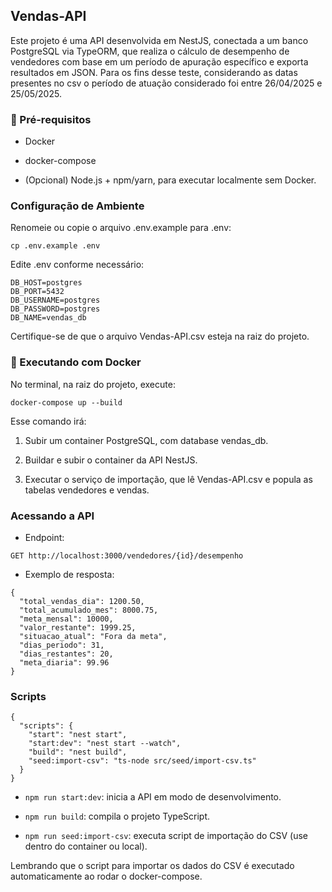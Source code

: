 ## Vendas-API

Este projeto é uma API desenvolvida em NestJS, conectada a um banco PostgreSQL via TypeORM, que realiza o cálculo de desempenho de vendedores com base em um período de apuração específico e exporta resultados em JSON. Para os fins desse teste, considerando as datas presentes no csv o período de atuação considerado foi entre 26/04/2025 e 25/05/2025.

### 🚀 Pré-requisitos

- Docker

- docker-compose

- (Opcional) Node.js + npm/yarn, para executar localmente sem Docker.

### Configuração de Ambiente

Renomeie ou copie o arquivo .env.example para .env:

`cp .env.example .env`

Edite .env conforme necessário:

```
DB_HOST=postgres
DB_PORT=5432
DB_USERNAME=postgres
DB_PASSWORD=postgres
DB_NAME=vendas_db
```

Certifique-se de que o arquivo Vendas-API.csv esteja na raiz do projeto.

### 🐳 Executando com Docker

No terminal, na raiz do projeto, execute:

`docker-compose up --build`

Esse comando irá:

1. Subir um container PostgreSQL, com database vendas_db.

2. Buildar e subir o container da API NestJS.

3. Executar o serviço de importação, que lê Vendas-API.csv e popula as tabelas vendedores e vendas.

### Acessando a API

- Endpoint:

`GET http://localhost:3000/vendedores/{id}/desempenho`

- Exemplo de resposta:

```
{
  "total_vendas_dia": 1200.50,
  "total_acumulado_mes": 8000.75,
  "meta_mensal": 10000,
  "valor_restante": 1999.25,
  "situacao_atual": "Fora da meta",
  "dias_periodo": 31,
  "dias_restantes": 20,
  "meta_diaria": 99.96
}
```

### Scripts

```
{
  "scripts": {
    "start": "nest start",
    "start:dev": "nest start --watch",
    "build": "nest build",
    "seed:import-csv": "ts-node src/seed/import-csv.ts"
  }
}
```

- `npm run start:dev`: inicia a API em modo de desenvolvimento.

- `npm run build`: compila o projeto TypeScript.

- `npm run seed:import-csv`: executa script de importação do CSV (use dentro do container ou local).

Lembrando que o script para importar os dados do CSV é executado automaticamente ao rodar o docker-compose.